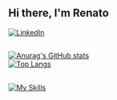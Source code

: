 ## Hi there, I'm Renato
[![LinkedIn](https://img.shields.io/badge/linkedin-%230077B5.svg?style=for-the-badge&logo=linkedin&logoColor=white)](https://www.linkedin.com/in/renatomessiasmachado/)
##
[![Anurag's GitHub stats](https://github-readme-stats.vercel.app/api?username=RenatoMessiasMachado&show_icons=true&theme=dracula)](https://github.com/anuraghazra/github-readme-stats)
<br />[![Top Langs](https://github-readme-stats.vercel.app/api/top-langs/?username=RenatoMessiasMachado&theme=dracula)](https://github.com/anuraghazra/github-readme-stats)
##
[![My Skills](https://skillicons.dev/icons?i=python,django,flask,aws,docker&theme=dark)](https://skillicons.dev)


